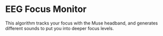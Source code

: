 # EEG Focus Monitor
This algorithm tracks your focus with the Muse headband, and generates different sounds to put you into deeper focus levels.
